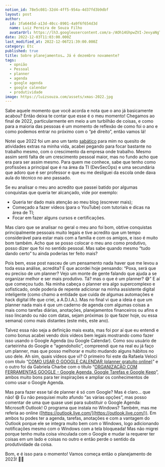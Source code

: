 ```yaml
---
notion_id: 78e5c081-32d4-4ff5-954a-4d37fd3b9dbf
layout: post
author:
  id: 3fa6445d-a13d-40cc-8901-4a9f6f654d3d
  name: Luiz Pereira de Souza Filho
  avatarUrl: https://lh3.googleusercontent.com/a-/AOh14GhpwZVI-JevyaNgTdlrOT6YN20cI6V9Kxtq38Ij8AQ=s100
date: 2022-12-03T11:03:00.000Z
last_modified_at: 2022-12-06T21:39:00.000Z
category: Etc
published: true
title: Sobre planejamentos… Já é dezembro novamente?
tags:
  - opnião
  - Pessoal
  - planner
  - agenda
  - google agenda
  - google calendar
  - produtividade
image: https://luizsouza.com/assets/xmas-2022.jpg
---
```


Sabe aquele momento que você acorda e nota que o ano já basicamente acabou? Então deixa te contar que esse é o meu momento! Chegamos ao final de 2022, particularmente em meio a um turbilhão de coisas, e como para a maioria das pessoas é um momento de reflexão de como foi o ano e como podemos entrar no próximo com o “pé direito”, então vamos lá!

Notei que 2022 foi um ano um tanto [sabático](https://www.dicio.com.br/sabatico/) para mim no quesito de atividades extras na minha vida, acabei pegando para focar bastante no trabalho mesmo, com o crescimento da empresa onde trabalho. Mesmo assim senti falta de um crescimento pessoal maior, mas no fundo acho que era para ser assim mesmo. Para quem me conhece, sabe que tenho como profissões a principal que é na área da TI (DevSecOps) e uma secundária que adoro que é ser professor e que eu me desliguei da escola onde dava aula do técnico no ano passado.

Se eu analisar o meu ano acredito que passei batido por algumas conquistas que queria ter alcançado, vide por exemplo:

- Queria ter dado mais atenção ao meu blog (escrever mais);
- Começado a fazer vídeos (para o YouTube) com tutoriais e dicas na área de TI;
- Focar em fazer alguns cursos e certificações.

Mas claro que se analisar no geral o meu ano foi bom, obtive conquistas principalmente pessoais muito legais e tive acredito que um tempo considerável para estar mais com a família e com os amigos, e isso é muito bom também. Acho que se posso colocar o meu ano como produtivo, posso dizer que foi no sentido pessoal. Mas sabe quando mesmo “tudo dando certo” tu ainda poderias ter feito mais?

Pois bem, esse post nasceu de um pensamento nada haver que me levou a toda essa análise, acredita? É que acordei hoje pensando: “Poxa, será que eu preciso de um planner? Vejo um monte de gente falando que ajuda a se organizar melhor e ser mais produtivo. Tá? mas o que é um planner? 😅” E aí que começou tudo. Na minha cabeça o planner era algo supercomplexo e sofisticado, onde poderia de repente adicionar na minha assistente digital inteligente (como chamo a entidade que cuida de algumas automações e hack digital life que criei, a A.D.I.A.). Mas no final vi que a ideia é que um planner nada mais é que um caderno de agenda com algumas coisas a mais como tarefas diárias, anotações, planejamentos financeiros ou afins e isso lincando ou não com datas, sejam próximas (o que fazer hoje, ou essa semana) como mais distantes (este mês, este ano).

Talvez essa não seja a definição mais exata, mas foi por aí que eu entendi e como bonus acabei vendo dois vídeos bem legais mostrando como fazer isso usando o Google Agenda (ou Google Calendar). Como sou usuário de carteirinha do Google e “agendoholic”, compreendi que na real eu já faço um planner, mas que posso melhorar e muito mudando alguns hábitos no uso dele. Ah sim, quais vídeos que vi? O primeiro foi este da Rafaela Veloci com título “[COMO USAR O GOOGLE CALENDAR (planner gratuito online)](https://www.youtube.com/watch?v=9Vo5UWippkE)” e o outro foi da Gabriela Charbe com o título “[ORGANIZAÇÃO COM FERRAMENTAS GOOGLE - Google Agenda, Google Tarefas e Google Keep](https://www.youtube.com/watch?v=CKHO5ejVT7A)”, ambos muito bons para ter inspirações e ampliar os conhecimentos de como usar o Google Agenda.

Mas para fazer esse tal de planner é só com Google? Mas é claro… que não! 😄 Eu não pesquisei muito afundo “as várias opções”, mas posso comentar de uma que quase usei para substituir o Google Agenda: Microsoft Outlook! O programa que instala no Windows? Também, mas me referia ao online ([https://outlook.live.com/](https://outlook.live.com/)). Em ambos tu podes ter a agenda, tarefas, anotações e com a vantagem do Outlook porque ele se integra muito bem com o Windows, logo adicionando notificações mesmo com o Windows com a tela bloqueada! Mas não migrei porque tenho muita coisa vinculada com o Google e mudar ia requerer ter coisas em um lado e coisas no outro e então perde o sentido da produtividade da coisa.

Bom, e é isso para o momento! Vamos começa então o planejamento de 2023! 🤘🏼

